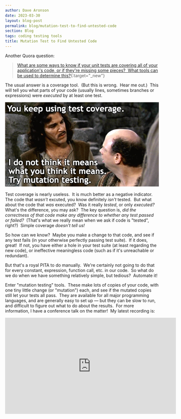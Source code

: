 ```yaml
---
author: Dave Aronson
date: 2023-03-30
layout: blog-post
permalink: blog/mutation-test-to-find-untested-code
section: Blog
tags: coding testing tools
title: Mutation Test to Find Untested Code
---
```


Another Quora question:
> [What are some ways to know if your unit tests are covering all of your application's code, or if they're missing some pieces?&nbsp; What tools can be used to determine this?](https://www.quora.com/What-are-some-ways-to-know-if-your-unit-tests-are-covering-all-of-your-applications-code-or-if-theyre-missing-some-pieces-What-tools-can-be-used-to-determine-this/answer/Dave-Aronson){:target="_new"}

The usual answer is a coverage tool.&nbsp;
(But this is wrong.&nbsp;
Hear me out.)&nbsp;
This will tell you what parts of your code
(usually lines, sometimes branches or expressions)
were _executed_ by at least one test.

<center>
<img src="/assets/img/inigo-montoya-test-coverage-meme-better.jpg"
     alt="Inigo Montoya telling Vizzini 'You keep using test coverage.  I do not think it means what you think it means.  Try mutation testing.'">
</center>

Test coverage is nearly useless.&nbsp;
It is much better as a negative indicator.&nbsp;
The code that _wasn't_ excuted,
you know definitely _isn't_ tested.&nbsp;
But what about the code that _was_ executed?&nbsp;
Was it really _tested_, or only _executed?_&nbsp;
What's the difference, you may ask?&nbsp;
The key question is,
_did the correctness of that code
make any difference to whether any test passed or failed?_&nbsp;
(That's what we really mean when we ask if code is "tested", right?)&nbsp;
Simple coverage _doesn't tell us!_

So how can we know?&nbsp;
Maybe you make a change to that code,
and see if any test fails
(in your otherwise perfectly passing test suite).&nbsp;
If it does, great!&nbsp;
If not, you have either a hole in your test suite
(at least regarding the new code),
or ineffective meaningless code
(such as if it's unreachable or redundant).

But that's a royal PITA to do manually.&nbsp;
We're certainly not going to do that for every
constant, expression, function call, etc.
in our code.&nbsp;
So what do we do when we have something
relatively simple, but tedious?&nbsp;
Automate it!

Enter "mutation testing" tools.&nbsp;
These make lots of copies of your code,
with one tiny little change (or "mutation") each,
and see if the mutated copies still let your tests all pass.&nbsp;
They are available for all major programming languages,
and are generally easy to set up &mdash;
but they can be slow to run,
and difficult to figure out what to do about the results.&nbsp;
For more information,
I have a conference talk on the matter!&nbsp;
My latest recording is:

<center><iframe width="560" height="315" src="https://www.youtube.com/embed/AUS_G6yCpP0" title="YouTube video player" frameborder="0" allowfullscreen></iframe></center>
